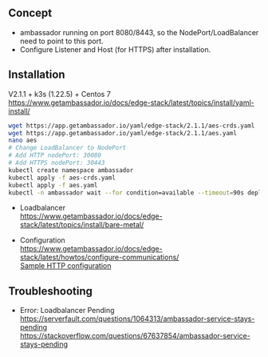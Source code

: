 ## Concept
- ambassador running on port 8080/8443, so the NodePort/LoadBalancer need to point to this port.  
- Configure Listener and Host (for HTTPS) after installation.

## Installation
V2.1.1 + k3s (1.22.5) + Centos 7  
https://www.getambassador.io/docs/edge-stack/latest/topics/install/yaml-install/  

```sh
wget https://app.getambassador.io/yaml/edge-stack/2.1.1/aes-crds.yaml
wget https://app.getambassador.io/yaml/edge-stack/2.1.1/aes.yaml
nano aes
# Change LoadBalancer to NodePort
# Add HTTP nodePort: 30080
# Add HTTPS nodePort: 30443
kubectl create namespace ambassador
kubectl apply -f aes-crds.yaml
kubectl apply -f aes.yaml
kubectl -n ambassador wait --for condition=available --timeout=90s deploy edge-stack
```

- Loadbalancer  
  https://www.getambassador.io/docs/edge-stack/latest/topics/install/bare-metal/  

- Configuration  
https://www.getambassador.io/docs/edge-stack/latest/howtos/configure-communications/  
[Sample HTTP configuration](https://github.com/xmhai/PersonalFinanceAssistant/blob/master/k8s/k8s-prod/ingress-service-ambassador.yaml)

## Troubleshooting
- Error: Loadbalancer Pending
  https://serverfault.com/questions/1064313/ambassador-service-stays-pending  
  https://stackoverflow.com/questions/67637854/ambassador-service-stays-pending  


